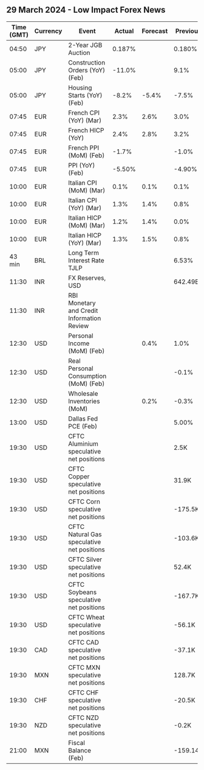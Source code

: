 ## 29 March 2024 - Low Impact Forex News

| Time (GMT) | Currency | Event | Actual | Forecast | Previous |
|------|----------|-------|--------|----------|----------|
| 04:50 | JPY | 2-Year JGB Auction | 0.187% |  | 0.180% |
| 05:00 | JPY | Construction Orders (YoY) (Feb) | -11.0% |  | 9.1% |
| 05:00 | JPY | Housing Starts (YoY) (Feb) | -8.2% | -5.4% | -7.5% |
| 07:45 | EUR | French CPI (YoY) (Mar) | 2.3% | 2.6% | 3.0% |
| 07:45 | EUR | French HICP (YoY) | 2.4% | 2.8% | 3.2% |
| 07:45 | EUR | French PPI (MoM) (Feb) | -1.7% |  | -1.0% |
| 07:45 | EUR | PPI (YoY) (Feb) | -5.50% |  | -4.90% |
| 10:00 | EUR | Italian CPI (MoM) (Mar) | 0.1% | 0.1% | 0.1% |
| 10:00 | EUR | Italian CPI (YoY) (Mar) | 1.3% | 1.4% | 0.8% |
| 10:00 | EUR | Italian HICP (MoM) (Mar) | 1.2% | 1.4% | 0.0% |
| 10:00 | EUR | Italian HICP (YoY) (Mar) | 1.3% | 1.5% | 0.8% |
| 43 min | BRL | Long Term Interest Rate TJLP |  |  | 6.53% |
| 11:30 | INR | FX Reserves, USD |  |  | 642.49B |
| 11:30 | INR | RBI Monetary and Credit Information Review |  |  |  |
| 12:30 | USD | Personal Income (MoM) (Feb) |  | 0.4% | 1.0% |
| 12:30 | USD | Real Personal Consumption (MoM) (Feb) |  |  | -0.1% |
| 12:30 | USD | Wholesale Inventories (MoM) |  | 0.2% | -0.3% |
| 13:00 | USD | Dallas Fed PCE (Feb) |  |  | 5.00% |
| 19:30 | USD | CFTC Aluminium speculative net positions |  |  | 2.5K |
| 19:30 | USD | CFTC Copper speculative net positions |  |  | 31.9K |
| 19:30 | USD | CFTC Corn speculative net positions |  |  | -175.5K |
| 19:30 | USD | CFTC Natural Gas speculative net positions |  |  | -103.6K |
| 19:30 | USD | CFTC Silver speculative net positions |  |  | 52.4K |
| 19:30 | USD | CFTC Soybeans speculative net positions |  |  | -167.7K |
| 19:30 | USD | CFTC Wheat speculative net positions |  |  | -56.1K |
| 19:30 | CAD | CFTC CAD speculative net positions |  |  | -37.1K |
| 19:30 | MXN | CFTC MXN speculative net positions |  |  | 128.7K |
| 19:30 | CHF | CFTC CHF speculative net positions |  |  | -20.5K |
| 19:30 | NZD | CFTC NZD speculative net positions |  |  | -0.2K |
| 21:00 | MXN | Fiscal Balance (Feb) |  |  | -159.14B |
